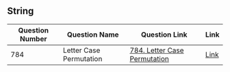 ## String

| Question Number | Question Name | Question Link                                                                | Link                                                                                    |
|-----------------|---------------|------------------------------------------------------------------------------|-----------------------------------------------------------------------------------------|
|       784       |Letter Case Permutation| <a href = 'https://leetcode.com/problems/letter-case-permutation/'>784. Letter Case Permutation</a> | <a href = 'https://github.com/JAIDHEER007/LeetCode/tree/main/Programs/LC%20784'>Link</a>|
